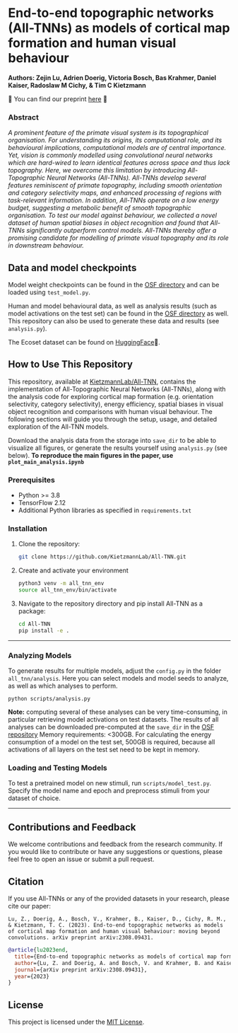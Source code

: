 # End-to-end topographic networks (All-TNNs) as models of cortical map formation and human visual behaviour
**Authors: Zejin Lu, Adrien Doerig, Victoria Bosch, Bas Krahmer, Daniel Kaiser, Radoslaw M Cichy, & Tim C Kietzmann**

🔗 You can find our preprint [here](https://arxiv.org/pdf/2308.09431) 🔗

### Abstract
*A prominent feature of the primate visual system is its topographical organisation. For understanding its origins, its computational role, and its behavioural implications, computational models are of central importance. Yet, vision is commonly modelled using convolutional neural networks which are hard-wired to learn identical features across space and thus lack topography. Here, we overcome this limitation by introducing All-Topographic Neural Networks (All-TNNs). All-TNNs develop several features reminiscent of primate topography, including smooth orientation and category selectivity maps, and enhanced processing of regions with task-relevant information. In addition, All-TNNs operate on a low energy budget, suggesting a metabolic benefit of smooth topographic organisation. To test our model against behaviour, we collected a novel dataset of human spatial biases in object recognition and found that All-TNNs significantly outperform control models. All-TNNs thereby offer a promising candidate for modelling of primate visual topography and its role in downstream behaviour.*

## Data and model checkpoints 
Model weight checkpoints can be found in the [OSF directory](https://osf.io/6m3g4/?) and can be loaded using `test_model.py`. 

Human and model behavioural data, as well as analysis results (such as model activations on the test set) can be found in the [OSF directory](https://osf.io/6m3g4/?view_only=2950b15542c84d7ca53a7312238a2980) as well. 
This repository can also be used to generate these data and results (see `analysis.py`). 

The Ecoset dataset can be found on [HuggingFace](https://huggingface.co/datasets/kietzmannlab/ecoset)🤗.


## How to Use This Repository

This repository, available at [KietzmannLab/All-TNN](https://github.com/KietzmannLab/All-TNN), contains the implementation of All-Topographic Neural Networks (All-TNNs), along with the analysis code for exploring cortical map formation (e.g. orientation selectivity, category selectivity), energy efficiency, spatial biases in visual object recognition and comparisons with human visual behaviour. The following sections will guide you through the setup, usage, and detailed exploration of the All-TNN models.

   Download the analysis data from the storage into `save_dir` to be able to visualize all figures, or generate the results yourself using `analysis.py` (see below). 
   **To reproduce the main figures in the paper, use `plot_main_analysis.ipynb`** 

### Prerequisites

- Python >= 3.8
- TensorFlow 2.12
- Additional Python libraries as specified in `requirements.txt`

### Installation

1. Clone the repository:
   ```bash
   git clone https://github.com/KietzmannLab/All-TNN.git
   ```
2. Create and activate your environment
   ```bash
   python3 venv -m all_tnn_env
   source all_tnn_env/bin/activate
   ```
3. Navigate to the repository directory and pip install All-TNN as a package:
   ```bash
   cd All-TNN
   pip install -e .
   ```

---
### Analyzing Models

To generate results for multiple models, adjust the `config.py` in the folder `all_tnn/analysis`. Here you can select models and model seeds to analyze, as well as which analyses to perform. 

```shell
python scripts/analysis.py 
```

**Note:** computing several of these analyses can be very time-consuming, in particular retrieving model activations on test datasets. The results of all analyses can be downloaded pre-computed at the `save_dir` in the [OSF repository](https://osf.io/6m3g4/?view_only=2950b15542c84d7ca53a7312238a2980)
Memory requirements: <300GB. For calculating the energy consumption of a model on the test set, 500GB is required, because all activations of all layers on the test set need to be kept in memory. 

### Loading and Testing Models

To test a pretrained model on new stimuli, run `scripts/model_test.py`. 
Specify the model name and epoch and preprocess stimuli from your dataset of choice. 

---


## Contributions and Feedback

We welcome contributions and feedback from the research community. If you would like to contribute or have any suggestions or questions, please feel free to open an issue or submit a pull request.

## Citation

If you use All-TNNs or any of the provided datasets in your research, please cite our paper:
``` 
Lu, Z., Doerig, A., Bosch, V., Krahmer, B., Kaiser, D., Cichy, R. M., & Kietzmann, T. C. (2023). End-to-end topographic networks as models of cortical map formation and human visual behaviour: moving beyond convolutions. arXiv preprint arXiv:2308.09431.
```

```bibtex
@article{lu2023end,
  title={End-to-end topographic networks as models of cortical map formation and human visual behaviour: moving beyond convolutions},
  author={Lu, Z. and Doerig, A. and Bosch, V. and Krahmer, B. and Kaiser, D. and Cichy, R. M. and Kietzmann, T. C.},
  journal={arXiv preprint arXiv:2308.09431},
  year={2023}
}
```

## License

This project is licensed under the [MIT License](LICENSE).
